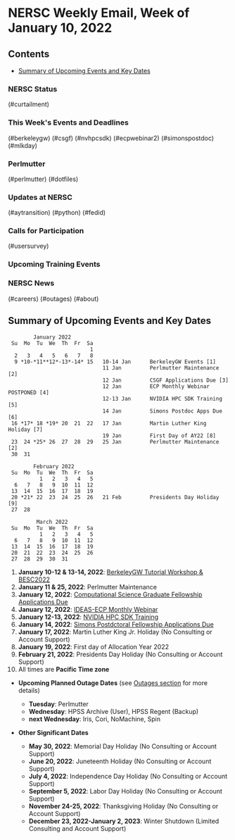 # NERSC Weekly Email, Week of January 10, 2022 <a name="top"></a> #


## Contents ## 

- [Summary of Upcoming Events and Key Dates](#dates)

### NERSC Status

(#curtailment)

### This Week's Events and Deadlines

(#berkeleygw)
(#csgf)
(#nvhpcsdk)
(#ecpwebinar2)
(#simonspostdoc)
(#mlkday)

### Perlmutter

(#perlmutter)
(#dotfiles)

### Updates at NERSC 

(#aytransition)
(#python)
(#fedid)

### Calls for Participation

(#usersurvey)

### Upcoming Training Events 


### NERSC News 

(#careers)
(#outages)
(#about)

## Summary of Upcoming Events and Key Dates <a name="dates"/></a> ##

            January 2022
     Su  Mo  Tu  We  Th  Fr  Sa
                              1 
      2   3   4   5   6   7   8   
      9 *10-*11**12*-13*-14* 15   10-14 Jan      BerkeleyGW Events [1]
                                  11 Jan         Perlmutter Maintenance [2]
                                  12 Jan         CSGF Applications Due [3]
                                  12 Jan         ECP Monthly Webinar POSTPONED [4]
                                  12-13 Jan      NVIDIA HPC SDK Training [5]
                                  14 Jan         Simons Postdoc Apps Due [6]
     16 *17* 18 *19* 20  21  22   17 Jan         Martin Luther King Holiday [7]
                                  19 Jan         First Day of AY22 [8]
     23  24 *25* 26  27  28  29   25 Jan         Perlmutter Maintenance [2]
     30  31

            February 2022
     Su  Mo  Tu  We  Th  Fr  Sa
              1   2   3   4   5
      6   7   8   9  10  11  12
     13  14  15  16  17  18  19
     20 *21* 22  23  24  25  26   21 Feb         Presidents Day Holiday [9]
     27  28  

             March 2022
     Su  Mo  Tu  We  Th  Fr  Sa
              1   2   3   4   5
      6   7   8   9  10  11  12
     13  14  15  16  17  18  19
     20  21  22  23  24  25  26   
     27  28  29  30  31


1. **January 10-12 & 13-14, 2022**: [BerkeleyGW Tutorial Workshop & BESC2022](#berkeleygw)
2. **January 11 & 25, 2022**: Perlmutter Maintenance
3. **January 12, 2022**: [Computational Science Graduate Fellowship Applications Due](#csgf)
4. **January 12, 2022**: [IDEAS-ECP Monthly Webinar](#ecpwebinar2)
5. **January 12-13, 2022**: [NVIDIA HPC SDK Training](#nvhpcsdk)
6. **January 14, 2022**: [Simons Postdctoral Fellowship Applications Due](#simonspostdoc)
7. **January 17, 2022**: Martin Luther King Jr. Holiday (No Consulting or Account Support)
8. **January 19, 2022**: First day of Allocation Year 2022
9. **February 21, 2022**: Presidents Day Holiday (No Consulting or Account Support)
10. All times are **Pacific Time zone**

- **Upcoming Planned Outage Dates** (see [Outages section](#outages) for more 
details)
    - **Tuesday**: Perlmutter
    - **Wednesday**: HPSS Archive (User), HPSS Regent (Backup)
    - **next Wednesday**: Iris, Cori, NoMachine, Spin

- **Other Significant Dates**
    - **May 30, 2022**: Memorial Day Holiday (No Consulting or Account Support)
    - **June 20, 2022**: Juneteenth Holiday (No Consulting or Account Support)
    - **July 4, 2022**: Independence Day Holiday (No Consulting or Account Support)
    - **September 5, 2022**: Labor Day Holiday (No Consulting or Account Support)
    - **November 24-25, 2022**: Thanksgiving Holiday (No Consulting or Account Support)
   - **December 23, 2022-January 2, 2023**: Winter Shutdown (Limited Consulting and Account Support)

